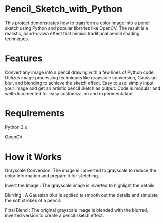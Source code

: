 # Pencil_Sketch_with_Python

This project demonstrates how to transform a color image into a pencil sketch using Python and popular libraries like OpenCV. The result is a realistic, hand-drawn effect that mimics traditional pencil shading techniques.

# Features
Convert any image into a pencil drawing with a few lines of Python code. Utilizes image processing techniques like grayscale conversion, Gaussian blur, and blending to achieve the sketch effect. Easy to use: simply input your image and get an artistic pencil sketch as output. Code is modular and well-documented for easy customization and experimentation.

# Requirements
Python 3.x

OpenCV

# How it Works
Grayscale Conversion: The image is converted to grayscale to reduce the color information and prepare it for sketching.

Invert the Image : The grayscale image is inverted to highlight the details.

Blurring : A Gaussian blur is applied to smooth out the details and simulate the soft strokes of a pencil.

Final Blend : The original grayscale image is blended with the blurred, inverted version to create a pencil sketch effect.
